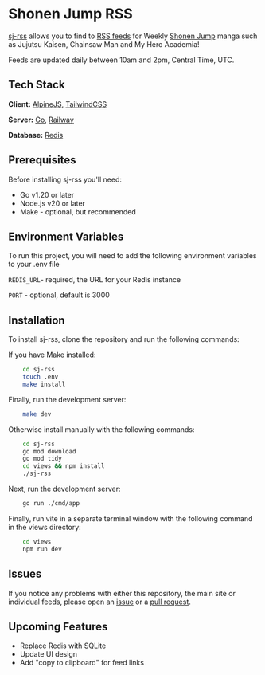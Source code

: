 # Shonen Jump RSS

[sj-rss](https://sjapi.up.railway.app/) allows you to find to [RSS feeds](https://en.wikipedia.org/wiki/RSS) for Weekly [Shonen Jump](https://www.viz.com/shonenjump) manga such as Jujutsu Kaisen, Chainsaw Man and My Hero Academia!

Feeds are updated daily between 10am and 2pm, Central Time, UTC.

## Tech Stack

**Client:** [AlpineJS](https://alpinejs.dev/), [TailwindCSS](https://tailwindcss.com/)

**Server:** [Go](https://go.dev/), [Railway](https://railway.app/)

**Database:** [Redis](https://redis.io/)

## Prerequisites

Before installing sj-rss you'll need:

- Go v1.20 or later
- Node.js v20 or later
- Make - optional, but recommended

## Environment Variables

To run this project, you will need to add the following environment variables to your .env file

`REDIS_URL`- required, the URL for your Redis instance

`PORT` - optional, default is 3000

## Installation

To install sj-rss, clone the repository and run the following commands:

If you have Make installed:

```bash
    cd sj-rss
    touch .env
    make install
```

Finally, run the development server:

```bash
    make dev
```

Otherwise install manually with the following commands:

```bash
    cd sj-rss
    go mod download
    go mod tidy
    cd views && npm install
    ./sj-rss
```

Next, run the development server:

```bash
    go run ./cmd/app
```

Finally, run vite in a separate terminal window with the following command in the views directory:

```bash
    cd views
    npm run dev
```

## Issues

If you notice any problems with either this repository, the main site or individual feeds, please open an [issue](https://github.com/Rjbaird/sj-rss/issues) or a [pull request](https://github.com/Rjbaird/sj-rss/pulls).

## Upcoming Features

- Replace Redis with SQLite
- Update UI design
- Add "copy to clipboard" for feed links
